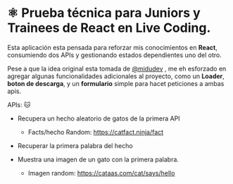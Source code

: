 # ⚛️ Prueba técnica para Juniors y Trainees de React en Live Coding.

Esta aplicación esta pensada para reforzar mis conocimientos en **React**, consumiendo dos APIs y gestionando estados dependientes uno del otro. 

Pese a que la idea original esta tomada de [@midudev](https://github.com/midudev)
, me eh esforzado en agregar algunas funcionalidades adicionales al proyecto, como un **Loader**, **boton de descarga**, y un **formulario** simple para hacet peticiones a ambas apis. 

APIs: 🐱
- Recupera un hecho aleatorio de gatos de la primera API

    - Facts/hecho Random: https://catfact.ninja/fact

- Recuperar la primera palabra del hecho
- Muestra una imagen de un gato con la primera palabra.

    - Imagen random: https://cataas.com/cat/says/hello
